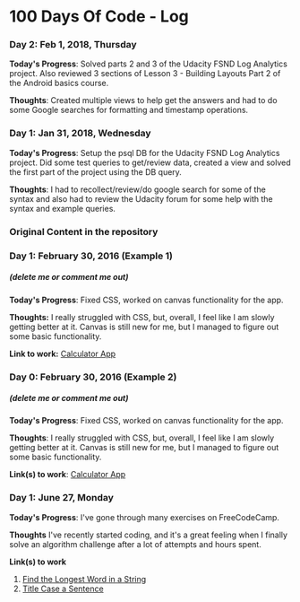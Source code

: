 # 100 Days Of Code - Log

### Day 2: Feb 1, 2018, Thursday
**Today's Progress**: Solved parts 2 and 3 of the Udacity FSND Log Analytics project. Also reviewed 3 sections of Lesson 3 - Building Layouts Part 2 of the Android basics course.

**Thoughts**: Created multiple views to help get the answers and had to do some Google searches for formatting and timestamp operations.

### Day 1: Jan 31, 2018, Wednesday
**Today's Progress**: Setup the psql DB for the Udacity FSND Log Analytics project. Did some test queries to get/review data, created a view and solved the first part of the project using the DB query.

**Thoughts**: I had to recollect/review/do google search for some of the syntax and also had to review the Udacity forum for some help with the syntax and example queries.


### Original Content in the repository ###
### Day 1: February 30, 2016 (Example 1)
##### (delete me or comment me out)

**Today's Progress**: Fixed CSS, worked on canvas functionality for the app.

**Thoughts:** I really struggled with CSS, but, overall, I feel like I am slowly getting better at it. Canvas is still new for me, but I managed to figure out some basic functionality.

**Link to work:** [Calculator App](http://www.example.com)

### Day 0: February 30, 2016 (Example 2)
##### (delete me or comment me out)

**Today's Progress**: Fixed CSS, worked on canvas functionality for the app.

**Thoughts**: I really struggled with CSS, but, overall, I feel like I am slowly getting better at it. Canvas is still new for me, but I managed to figure out some basic functionality.

**Link(s) to work**: [Calculator App](http://www.example.com)


### Day 1: June 27, Monday

**Today's Progress**: I've gone through many exercises on FreeCodeCamp.

**Thoughts** I've recently started coding, and it's a great feeling when I finally solve an algorithm challenge after a lot of attempts and hours spent.

**Link(s) to work**
1. [Find the Longest Word in a String](https://www.freecodecamp.com/challenges/find-the-longest-word-in-a-string)
2. [Title Case a Sentence](https://www.freecodecamp.com/challenges/title-case-a-sentence)
